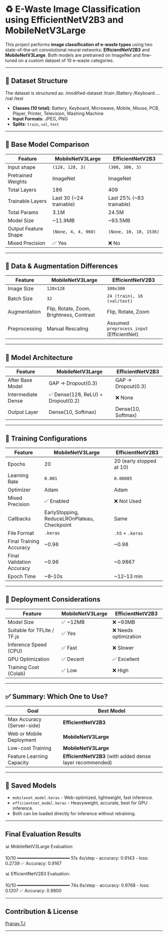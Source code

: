 # ♻️ E-Waste Image Classification using EfficientNetV2B3 and MobileNetV3Large

This project performs **image classification of e-waste types** using two state-of-the-art convolutional neural networks: **EfficientNetV2B3** and **MobileNetV3Large**. Both models are pretrained on ImageNet and fine-tuned on a custom dataset of 10 e-waste categories.

---

## 📁 Dataset Structure

The dataset is structured as:
/modified-dataset
/train
/Battery
/Keyboard
...
/val
/test


- **Classes (10 total)**: Battery, Keyboard, Microwave, Mobile, Mouse, PCB, Player, Printer, Television, Washing Machine
- **Input Formats**: JPEG, PNG
- **Splits**: `train`, `val`, `test`

---

## 🔧 Base Model Comparison

| Feature | MobileNetV3Large | EfficientNetV2B3 |
|--------|------------------|------------------|
| Input shape | `(128, 128, 3)` | `(300, 300, 3)` |
| Pretrained Weights | ImageNet | ImageNet |
| Total Layers | 186 | 409 |
| Trainable Layers | Last 30 (~24 trainable) | Last 25% (~83 trainable) |
| Total Params | 3.1M | 24.5M |
| Model Size | ~11.9MB | ~93.5MB |
| Output Feature Shape | `(None, 4, 4, 960)` | `(None, 10, 10, 1536)` |
| Mixed Precision | ✅ Yes | ❌ No |

---

## 🧪 Data & Augmentation Differences

| Feature | MobileNetV3Large | EfficientNetV2B3 |
|--------|------------------|------------------|
| Image Size | `128x128` | `300x300` |
| Batch Size | `32` | `24 (train), 16 (val/test)` |
| Augmentation | Flip, Rotate, Zoom, Brightness, Contrast | Flip, Rotate, Zoom |
| Preprocessing | Manual Rescaling | Assumed `preprocess_input` (EfficientNet) |

---

## 🧠 Model Architecture

| Feature | MobileNetV3Large | EfficientNetV2B3 |
|--------|------------------|------------------|
| After Base Model | GAP → Dropout(0.3) | GAP → Dropout(0.3) |
| Intermediate Dense | ✅ Dense(128, ReLU) + Dropout(0.2) | ❌ None |
| Output Layer | Dense(10, Softmax) | Dense(10, Softmax) |

---

## 🚀 Training Configurations

| Feature | MobileNetV3Large | EfficientNetV2B3 |
|--------|------------------|------------------|
| Epochs | 20 | 20 (early stopped at 10) |
| Learning Rate | `0.001` | `0.00005` |
| Optimizer | Adam | Adam |
| Mixed Precision | ✅ Enabled | ❌ Not Used |
| Callbacks | EarlyStopping, ReduceLROnPlateau, Checkpoint | Same |
| File Format | `.keras` | `.h5` + `.keras` |
| Final Training Accuracy | ~0.96 | ~0.98 |
| Final Validation Accuracy | ~0.96 | ~0.9867 |
| Epoch Time | ~8–10s | ~12–13 min |

---

## 🧩 Deployment Considerations

| Feature | MobileNetV3Large | EfficientNetV2B3 |
|--------|------------------|------------------|
| Model Size | ✅ ~12MB | ❌ ~93MB |
| Suitable for TFLite / TF.js | ✅ Yes | ❌ Needs optimization |
| Inference Speed (CPU) | ✅ Fast | ❌ Slower |
| GPU Optimization | ✅ Decent | ✅ Excellent |
| Training Cost (Colab) | ✅ Low | ❌ High |

---

## ✅ Summary: Which One to Use?

| Goal | Best Model |
|------|------------|
| Max Accuracy (Server-side) | **EfficientNetV2B3** |
| Web or Mobile Deployment | **MobileNetV3Large** |
| Low-cost Training | **MobileNetV3Large** |
| Feature Learning Capacity | **EfficientNetV2B3** (with added dense layer recommended) |

---

## 📂 Saved Models

- `mobilenet_model.keras` - Web-optimized, lightweight, fast inference.
- `efficientnet_model.keras` - Heavyweight, accurate, best for GPU inference.
- Both can be loaded directly for inference without retraining.

---

## Final Evaluation Results
📊 MobileNetV3Large Evaluation:

10/10 ━━━━━━━━━━━━━━━━━━━━ 51s 4s/step - accuracy: 0.9143 - loss: 0.2739
✅ Accuracy: 0.9167

📊 EfficientNetV2B3 Evaluation:

10/10 ━━━━━━━━━━━━━━━━━━━━ 74s 6s/step - accuracy: 0.9768 - loss: 0.1207
✅ Accuracy: 0.9800

---

## Contribution & License

[Pranav.TJ](https://github.com/PranavTJ-05)

---
